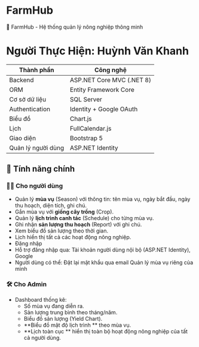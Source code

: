 # FarmHub
🌾 FarmHub - Hệ thống quản lý nông nghiệp thông minh
# Người Thực Hiện: Huỳnh Văn Khanh
| Thành phần | Công nghệ |
|-----------|-----------|
| Backend | ASP.NET Core MVC (.NET 8) |
| ORM | Entity Framework Core |
| Cơ sở dữ liệu | SQL Server |
| Authentication | Identity + Google OAuth |
| Biểu đồ | Chart.js |
| Lịch | FullCalendar.js |
| Giao diện | Bootstrap 5 |
| Quản lý người dùng | ASP.NET Identity |
## 🚀 Tính năng chính

### 👩‍🌾 Cho người dùng
- Quản lý **mùa vụ** (Season) với thông tin: tên mùa vụ, ngày bắt đầu, ngày thu hoạch, diện tích, ghi chú.
- Gắn mùa vụ với **giống cây trồng** (Crop).
- Quản lý **lịch trình canh tác** (Schedule) cho từng mùa vụ.
- Ghi nhận **sản lượng thu hoạch** (Report) với ghi chú.
- Xem biểu đồ sản lượng theo thời gian.
- Lịch hiển thị tất cả các hoạt động nông nghiệp.
-  Đăng nhập
- Hỗ trợ đăng nhập qua:
Tài khoản người dùng nội bộ (ASP.NET Identity),
Google
- Người dùng có thể:
Đặt lại mật khẩu qua email
Quản lý mùa vụ riêng của mình

### 🛠️ Cho Admin
- Dashboard thống kê:
  - Số mùa vụ đang diễn ra.
  - Sản lượng trung bình theo tháng/năm.
  - Biểu đồ sản lượng (Yield Chart).
  - **Biểu đồ mật độ lịch trình ** theo mùa vụ.
  - **Lịch toàn cục ** hiển thị toàn bộ hoạt động nông nghiệp của tất cả người dùng.
